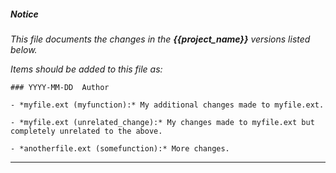 ##### Notice

*This file documents the changes in the **{{project_name}}** versions listed
below.*

*Items should be added to this file as:*

    ### YYYY-MM-DD  Author

    - *myfile.ext (myfunction):* My additional changes made to myfile.ext.

    - *myfile.ext (unrelated_change):* My changes made to myfile.ext but
    completely unrelated to the above.

    - *anotherfile.ext (somefunction):* More changes.

***


